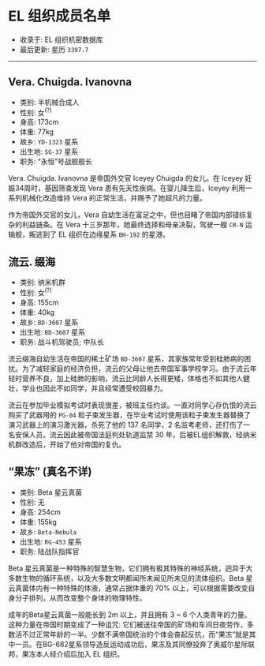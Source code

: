 # EL 组织成员名单
  - 收录于: EL 组织机密数据库
  - 最后更新: 星历 `3397.7` 

------

## Vera. Chuigda. Ivanovna
  - 类别: 半机械合成人
  - 性别: 女<sup>(?)</sup>
  - 身高: 173cm
  - 体重: 77kg
  - 故乡: `YD-1323` 星系
  - 出生地: `SG-37` 星系
  - 职务: “永恒”号战舰舰长

Vera. Chuigda. Ivanovna 是帝国外交官 Iceyey Chuigda 的女儿。在 Iceyey 妊娠34周时，基因筛查发现 Vera 患有先天性疾病。在婴儿降生后，Iceyey 利用一系列机械化改造维持 Vera 的正常生活，并赐予了她超凡的力量。

作为帝国外交官的女儿，Vera 自幼生活在富足之中，但也目睹了帝国内部错综复杂的利益链条。在 Vera 十三岁那年，她最终选择和母亲决裂，驾驶一艘 `CR-N` 运输舰，叛逃到了 EL 组织在边缘星系 `BH-192` 的星港。

## 流云. 缀海
  - 类别: 纳米机群
  - 性别: 女<sup>(?)</sup>
  - 身高: 155cm
  - 体重: 40kg
  - 故乡: `BD-3607` 星系
  - 出生地: `BD-3607` 星系
  - 职务: 战斗机驾驶员; 中队长

流云缀海自幼生活在帝国的稀土矿场 `BD-3607` 星系，其家族常年受到硅肺病的困扰。为了减轻家庭的经济负担，流云的父母让他去帝国军事学校学习。由于流云年轻时营养不良，加上硅肺的影响，流云比同龄人长得更矮，体格也不如其他人健壮，学业也因此不如同学，并且经常遭受校园暴力。

流云在参加毕业模拟考试时表现很差，被班主任约谈。一直对同学心存仇恨的流云购买了武器用的 `PG-04` 粒子束发生器，在毕业考试时使用该粒子束发生器替换了演习武器上的演习激光器，杀死了他的 137 名同学，2 名监考老师，还打伤了一名安保人员。流云因此被帝国法庭判处轨道监禁 30 年，后被EL组织解救，经纳米机群改造后，开始了他对帝国的复仇。

## “果冻” (真名不详)
  - 类别: Beta 星云真菌
  - 性别: 无
  - 身高: 254cm
  - 体重: 155kg
  - 故乡: `Beta-Nebula`
  - 出生地: `RG-453` 星系
  - 职务: 陆战队指挥官

Beta 星云真菌是一种特殊的智慧生物，它们拥有极其特殊的神经系统，迥异于大多数生物的循环系统，以及大多数文明都闻所未闻见所未见的流体组织。Beta 星云真菌体内有一种特殊的体液，通常占据体重的 70% 以上，可以根据需要改变自身分子排列，从而改变整个身体的物理特性。

成年的Beta星云真菌一般能长到 2m 以上，并且拥有 3 ~ 6 个人类青年的力量。这种力量在帝国时期变成了一种诅咒: 它们被送往帝国的矿场和车间日夜劳作，多数活不过正常年龄的一半。少数不满帝国统治的个体会奋起反抗，而“果冻”就是其中一员。在BG-682星系领导造反运动成功后，果冻及其同僚投奔了奥威尔星际联邦，果冻本人经介绍后加入 EL 组织。
